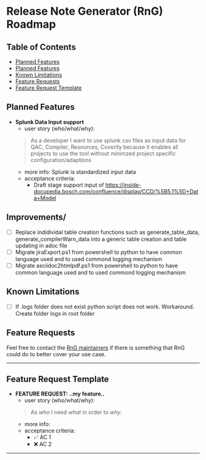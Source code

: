 <!---

	Copyright (c) 2021 Robert Bosch GmbH and its subsidiaries.
	Copyright (c) 2009, 2018 Robert Bosch GmbH and its subsidiaries.
	This program and the accompanying materials are made available under
	the terms of the Bosch Internal Open Source License v4
	which accompanies this distribution, and is available at
	http://bios.intranet.bosch.com/bioslv4.txt

-->

# Release Note Generator (RnG) Roadmap

## Table of Contents

- [Planned Features](#planned)
- [Planned Features](#improve)
- [Known Limitations](#limitations)
- [Feature Requests](#requested)
- [Feature Request Template](#template)

## Planned Features <a name="planned"></a>

- **Splunk Data Input support**
    - user story (who/what/why):
    > As a developer I want to use splunk csv files as input data for QAC, Compiler, Resources, Coverity because it enables all projects to use the tool without minimzed project specific configuration/adaptions
    - more info: Splunk is standardized input data 
    - acceptance criteria:
        -  Draft stage support input of https://inside-docupedia.bosch.com/confluence/display/CCD/%5B5.1%5D+Data+Model


## Improvements/ <a name="improve"></a>

- [ ] Replace indidividal table creation functions such as generate_table_data, generate_compilerWarn_data into a generic table creation and table updating in adoc file
- [ ] Migrate jiraExport.ps1 from powershell to python to have common language used and to used commond logging mechanism
- [ ] Migrate asciidoc2htmlpdf.ps1 from powershell to python to have common language used and to used commond logging mechanism

## Known Limitations <a name="limitations"></a>

- [ ] If .logs folder does not exist python script does not work. Workaround. Create folder logs in root folder

## Feature Requests <a name="requested"></a>

Feel free to contact the [RnG maintainers](README.md#maintainers) if there is something that RnG could do to better cover your use case.

---

## Feature Request Template <a name="template"></a>

<!--
    user story:
    a one-sentence statement that very briefly describes your need
    It might help to think of it more as a newspaper headline than a legal statement or contract.
-->
<!--
    more info:
    Additional background info that further describes the request.
-->
<!--
    acceptance criteria:
    list of what lolli needs to allow you to do
-->

<!-- FEATURE REQUEST TEMPLATE: COPY, PASTE & FILL IN -->
- **FEATURE REQUEST: ..my feature..**
    - user story (who/what/why):
    > As *who* I need *what* in order to *why*.
    - more info:
    - acceptance criteria:
        - :white_check_mark: AC 1
        - :x: AC 2

---

<!---

	Copyright (c) 2021 Robert Bosch GmbH and its subsidiaries.
	Copyright (c) 2009, 2018 Robert Bosch GmbH and its subsidiaries.
	This program and the accompanying materials are made available under
	the terms of the Bosch Internal Open Source License v4
	which accompanies this distribution, and is available at
	http://bios.intranet.bosch.com/bioslv4.txt

-->